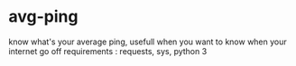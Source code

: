 # avg-ping
know what's your average ping, usefull when you want to know when your internet go off
requirements : requests, sys, python 3

